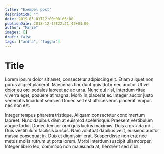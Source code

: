 ```yaml
---
title: "Exempel post"
description: ""
date: 2019-03-01T12:00:00-05:00
publishDate: 2018-12-19T22:21:42+01:00
author: "Marie"
images: []
draft: false
tags: ["andra", "taggar"]
---
```


# Title
Lorem ipsum dolor sit amet, consectetur adipiscing elit. Etiam aliquet non purus aliquet placerat. Maecenas tincidunt quis dolor nec auctor. Ut vel dolor eu orci sodales laoreet ac ac urna. Nunc dui nisl, interdum vitae viverra eget, posuere at magna. Morbi in placerat ex. Integer auctor justo venenatis tincidunt semper. Donec sed est ultrices eros placerat tempus nec non est.

Integer tempus pharetra tristique. Aliquam consectetur condimentum laoreet. Nunc dapibus diam at euismod scelerisque. Praesent vestibulum augue tortor. Donec tempor orci quis luctus maximus. Duis a gravida mi. Duis vestibulum facilisis cursus. Nam volutpat dapibus velit, euismod auctor massa consequat in. Duis et dignissim erat. Suspendisse non erat nec metus mollis rutrum ut porta lorem. Morbi interdum suscipit ullamcorper. Integer libero leo, commodo non malesuada at, hendrerit sed nibh.

